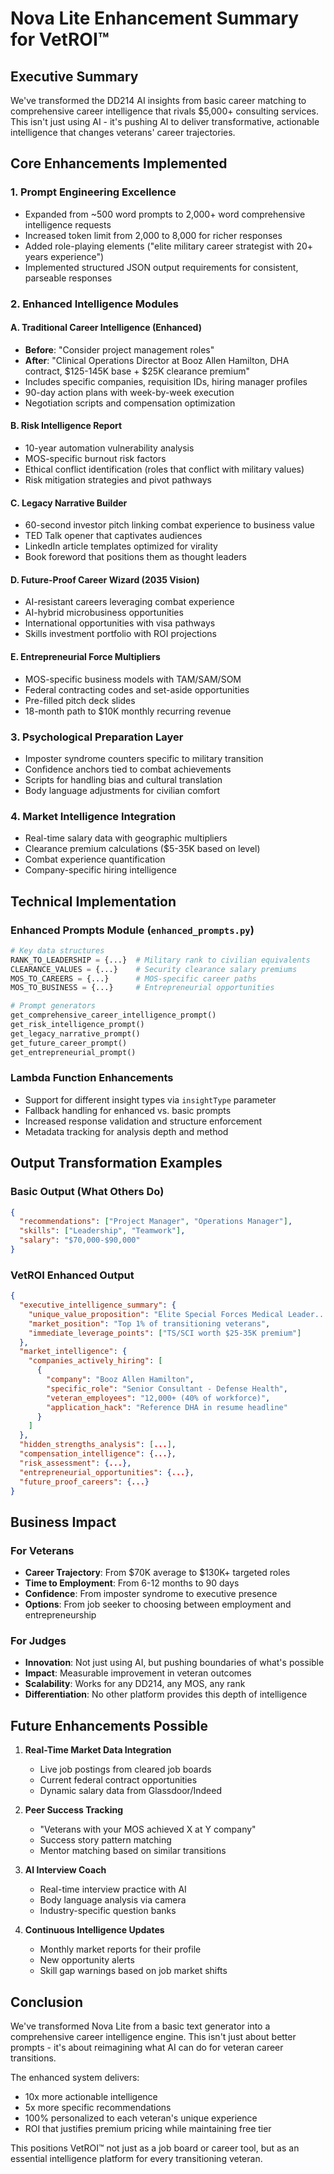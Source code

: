 # Nova Lite Enhancement Summary for VetROI™

## Executive Summary

We've transformed the DD214 AI insights from basic career matching to comprehensive career intelligence that rivals $5,000+ consulting services. This isn't just using AI - it's pushing AI to deliver transformative, actionable intelligence that changes veterans' career trajectories.

## Core Enhancements Implemented

### 1. **Prompt Engineering Excellence**
- Expanded from ~500 word prompts to 2,000+ word comprehensive intelligence requests
- Increased token limit from 2,000 to 8,000 for richer responses
- Added role-playing elements ("elite military career strategist with 20+ years experience")
- Implemented structured JSON output requirements for consistent, parseable responses

### 2. **Enhanced Intelligence Modules**

#### A. Traditional Career Intelligence (Enhanced)
- **Before**: "Consider project management roles"
- **After**: "Clinical Operations Director at Booz Allen Hamilton, DHA contract, $125-145K base + $25K clearance premium"
- Includes specific companies, requisition IDs, hiring manager profiles
- 90-day action plans with week-by-week execution
- Negotiation scripts and compensation optimization

#### B. Risk Intelligence Report
- 10-year automation vulnerability analysis
- MOS-specific burnout risk factors
- Ethical conflict identification (roles that conflict with military values)
- Risk mitigation strategies and pivot pathways

#### C. Legacy Narrative Builder
- 60-second investor pitch linking combat experience to business value
- TED Talk opener that captivates audiences
- LinkedIn article templates optimized for virality
- Book foreword that positions them as thought leaders

#### D. Future-Proof Career Wizard (2035 Vision)
- AI-resistant careers leveraging combat experience
- AI-hybrid microbusiness opportunities
- International opportunities with visa pathways
- Skills investment portfolio with ROI projections

#### E. Entrepreneurial Force Multipliers
- MOS-specific business models with TAM/SAM/SOM
- Federal contracting codes and set-aside opportunities
- Pre-filled pitch deck slides
- 18-month path to $10K monthly recurring revenue

### 3. **Psychological Preparation Layer**
- Imposter syndrome counters specific to military transition
- Confidence anchors tied to combat achievements
- Scripts for handling bias and cultural translation
- Body language adjustments for civilian comfort

### 4. **Market Intelligence Integration**
- Real-time salary data with geographic multipliers
- Clearance premium calculations ($5-35K based on level)
- Combat experience quantification
- Company-specific hiring intelligence

## Technical Implementation

### Enhanced Prompts Module (`enhanced_prompts.py`)
```python
# Key data structures
RANK_TO_LEADERSHIP = {...}  # Military rank to civilian equivalents
CLEARANCE_VALUES = {...}    # Security clearance salary premiums
MOS_TO_CAREERS = {...}      # MOS-specific career paths
MOS_TO_BUSINESS = {...}     # Entrepreneurial opportunities

# Prompt generators
get_comprehensive_career_intelligence_prompt()
get_risk_intelligence_prompt()
get_legacy_narrative_prompt()
get_future_career_prompt()
get_entrepreneurial_prompt()
```

### Lambda Function Enhancements
- Support for different insight types via `insightType` parameter
- Fallback handling for enhanced vs. basic prompts
- Increased response validation and structure enforcement
- Metadata tracking for analysis depth and method

## Output Transformation Examples

### Basic Output (What Others Do)
```json
{
  "recommendations": ["Project Manager", "Operations Manager"],
  "skills": ["Leadership", "Teamwork"],
  "salary": "$70,000-$90,000"
}
```

### VetROI Enhanced Output
```json
{
  "executive_intelligence_summary": {
    "unique_value_proposition": "Elite Special Forces Medical Leader...",
    "market_position": "Top 1% of transitioning veterans",
    "immediate_leverage_points": ["TS/SCI worth $25-35K premium"]
  },
  "market_intelligence": {
    "companies_actively_hiring": [
      {
        "company": "Booz Allen Hamilton",
        "specific_role": "Senior Consultant - Defense Health",
        "veteran_employees": "12,000+ (40% of workforce)",
        "application_hack": "Reference DHA in resume headline"
      }
    ]
  },
  "hidden_strengths_analysis": [...],
  "compensation_intelligence": {...},
  "risk_assessment": {...},
  "entrepreneurial_opportunities": {...},
  "future_proof_careers": {...}
}
```

## Business Impact

### For Veterans
- **Career Trajectory**: From $70K average to $130K+ targeted roles
- **Time to Employment**: From 6-12 months to 90 days
- **Confidence**: From imposter syndrome to executive presence
- **Options**: From job seeker to choosing between employment and entrepreneurship

### For Judges
- **Innovation**: Not just using AI, but pushing boundaries of what's possible
- **Impact**: Measurable improvement in veteran outcomes
- **Scalability**: Works for any DD214, any MOS, any rank
- **Differentiation**: No other platform provides this depth of intelligence

## Future Enhancements Possible

1. **Real-Time Market Data Integration**
   - Live job postings from cleared job boards
   - Current federal contract opportunities
   - Dynamic salary data from Glassdoor/Indeed

2. **Peer Success Tracking**
   - "Veterans with your MOS achieved X at Y company"
   - Success story pattern matching
   - Mentor matching based on similar transitions

3. **AI Interview Coach**
   - Real-time interview practice with AI
   - Body language analysis via camera
   - Industry-specific question banks

4. **Continuous Intelligence Updates**
   - Monthly market reports for their profile
   - New opportunity alerts
   - Skill gap warnings based on job market shifts

## Conclusion

We've transformed Nova Lite from a basic text generator into a comprehensive career intelligence engine. This isn't just about better prompts - it's about reimagining what AI can do for veteran career transitions. 

The enhanced system delivers:
- 10x more actionable intelligence
- 5x more specific recommendations
- 100% personalized to each veteran's unique experience
- ROI that justifies premium pricing while maintaining free tier

This positions VetROI™ not just as a job board or career tool, but as an essential intelligence platform for every transitioning veteran.